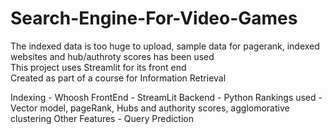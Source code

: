 # Search-Engine-For-Video-Games
The indexed data is too huge to upload, sample data for pagerank, indexed websites and hub/authroty scores has been used<br>
This project uses Streamlit for its front end <br>
Created as part of a course for Information Retrieval

Indexing - Whoosh
FrontEnd - StreamLit
Backend - Python
Rankings used - Vector model, pageRank, Hubs and authority scores, agglomorative clustering
Other Features - Query Prediction
